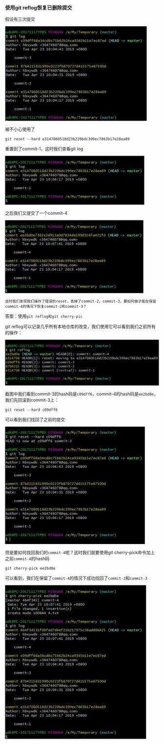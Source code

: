 ### 使用git reflog恢复已删除提交
假设有三次提交

![三次提交](./images/1.jpg)

被不小心使用了
```
git reset --hard e3147060518d23b220bdc399ec7863b17e28ea89
```
重置到了commit-1，这时我们查看git log

![reset到commit-1](./images/2.jpg)

之后我们又提交了一个commit-4

![commit-4](./images/3.jpg)

`这时我们发现我们操作了错误的reset，丢掉了commit-2，commit-3，要如何做才能在保留commit-4的情况下恢复commit-2和commit-3？`

答案：使用`git reflog和git cherry-pic`

git reflog可以记录几乎所有本地仓库的改变，我们使用它可以看到我们之前所有的操作：

![reflog](./images/4.jpg)

截图中我们看到commit-3的hash码是`c09dff6`，commit-4的hash码是`ee2bd0e`，我们先回滚到commit-3上：
```
git reset --hard c09dff6
```
可以看到我们找回了之前的提交

![找回了之前的提交](./images/5.jpg)

但是要如何找回我们的`commit-4`呢？这时我们就要使用git cherry-pick命令加上之前`commit-4`的hash码
```
git cherry-pick ee2bd0e
```
可以看到，我们在保留了`commit-4`的情况下成功找回了`commit-2`和`commit-3`

![保存了commit-4的情况下找回了commit-2、3](./images/6.jpg)



